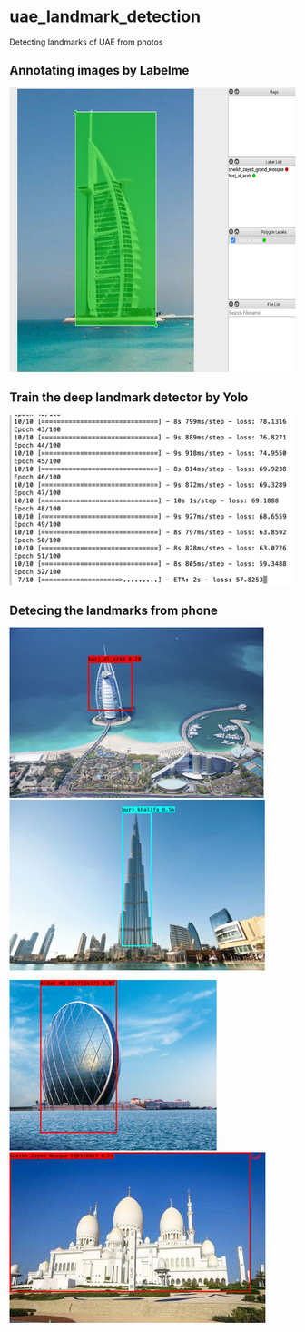 # uae_landmark_detection
Detecting landmarks of UAE from photos

## Annotating images by Labelme

<img src="https://raw.githubusercontent.com/yanliang12/uae_landmark_detection/main/WX20201009-204241%402x.png" height="500">

## Train the deep landmark detector by Yolo

<img src="https://raw.githubusercontent.com/yanliang12/uae_landmark_detection/main/WX20201009-204729%402x.png" height="300">

## Detecing the landmarks from phone

<img src="https://raw.githubusercontent.com/yanliang12/uae_landmark_detection/main/burj_al_arab3_detected.jpeg" height="300"> <img src="https://raw.githubusercontent.com/yanliang12/uae_landmark_detection/main/burj_khalifa4_detected.jpg" height="300"> 

<img src="https://raw.githubusercontent.com/yanliang12/uae_landmark_detection/main/aldar_hq8_detected%20copy.jpg" height="300"> <img src="https://raw.githubusercontent.com/yanliang12/uae_landmark_detection/main/sheikh_zayed_grand_mosque8_detected%20copy.jpg" height="300">





